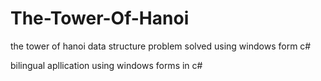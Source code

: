 # The-Tower-Of-Hanoi
the tower of hanoi data structure problem solved using windows form c#

bilingual apllication using windows forms in c#
